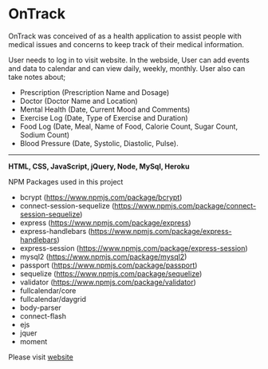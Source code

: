 # OnTrack

OnTrack was conceived of as a health application to assist people with medical issues and concerns to keep track of their medical information. 

User needs to log in to visit website. In the webside, User can add events and data to calendar and can view daily, weekly, monthly.
User also can take notes about;
- Prescription (Prescription Name and Dosage)
- Doctor (Doctor Name and Location)
- Mental Health (Date, Current Mood and Comments)
- Exercise Log (Date, Type of Exercise and Duration)
- Food Log (Date, Meal, Name of Food, Calorie Count, Sugar Count, Sodium Count)
- Blood Pressure (Date, Systolic, Diastolic, Pulse).

---
**HTML, CSS, JavaScript, jQuery, Node, MySql, Heroku**
 
NPM Packages used in this project
- bcrypt (https://www.npmjs.com/package/bcrypt)
- connect-session-sequelize (https://www.npmjs.com/package/connect-session-sequelize)
- express (https://www.npmjs.com/package/express)
- express-handlebars (https://www.npmjs.com/package/express-handlebars)
- express-session (https://www.npmjs.com/package/express-session)
- mysql2 (https://www.npmjs.com/package/mysql2)
- passport (https://www.npmjs.com/package/passport)
- sequelize (https://www.npmjs.com/package/sequelize)
- validator (https://www.npmjs.com/package/validator)
- fullcalendar/core
- fullcalendar/daygrid
- body-parser
- connect-flash
- ejs
- jquer
- moment
  

Please visit [website](https://ancient-cove-33543.herokuapp.com/)
